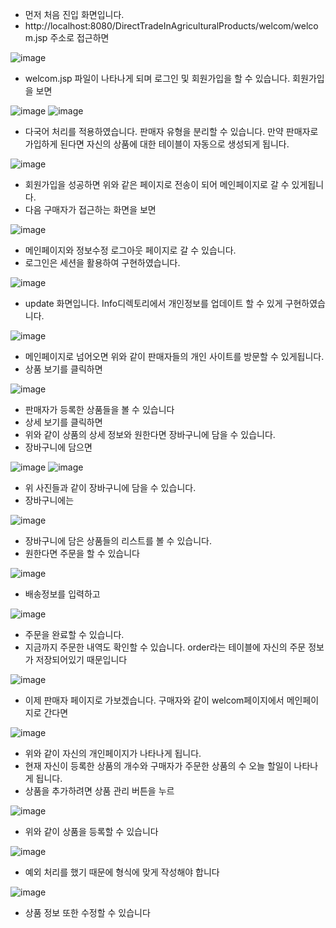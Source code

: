 * 먼저 처음 진입 화면입니다.
* http://localhost:8080/DirectTradeInAgriculturalProducts/welcom/welcom.jsp 주소로 접근하면
  
![image](https://github.com/user-attachments/assets/b1956e76-2fa5-45ed-a203-fb9583723a54)

* welcom.jsp 파일이 나타나게 되며 로그인 및 회원가입을 할 수 있습니다. 회원가입을 보면
  
![image](https://github.com/user-attachments/assets/52a9d1f6-2cae-4112-93d7-15d33ac62e5c)
![image](https://github.com/user-attachments/assets/530e171a-e798-4eb0-9875-8178fb101775)

* 다국어 처리를 적용하였습니다.
판매자 유형을 분리할 수 있습니다. 만약 판매자로 가입하게 된다면 자신의 상품에 대한 테이블이 자동으로 생성되게 됩니다.

![image](https://github.com/user-attachments/assets/2e96b1ab-2670-4de2-a4fe-a722af174bb6)

* 회원가입을 성공하면 위와 같은 페이지로 전송이 되어 메인페이지로 갈 수 있게됩니다.
* 다음 구매자가 접근하는 화면을 보면

![image](https://github.com/user-attachments/assets/c94491b3-66ee-448e-a37b-f7f3fe5fc38b)

* 메인페이지와 정보수정 로그아웃 페이지로 갈 수 있습니다.
* 로그인은 세션을 활용하여 구현하였습니다.

![image](https://github.com/user-attachments/assets/a0d31045-0236-4fa7-9909-3dbc1958914f)

* update 화면입니다. Info디렉토리에서 개인정보를 업데이트 할 수 있게 구현하였습니다.

![image](https://github.com/user-attachments/assets/2c6645da-0e93-455c-bc13-3d481b2375bd)

* 메인페이지로 넘어오면 위와 같이 판매자들의 개인 사이트를 방문할 수 있게됩니다.
* 상품 보기를 클릭하면

![image](https://github.com/user-attachments/assets/613fbde6-5671-4e20-b22f-04058c021b49)

* 판매자가 등록한 상품들을 볼 수 있습니다
* 상세 보기를 클릭하면
* 위와 같이 상품의 상세 정보와 원한다면 장바구니에 담을 수 있습니다.
* 장바구니에 담으면

![image](https://github.com/user-attachments/assets/c11b54b8-e012-4d36-9a5a-2fa397be384f)
![image](https://github.com/user-attachments/assets/f76e4443-2a03-4697-919a-a0cc54030e5b)

* 위 사진들과 같이 장바구니에 담을 수 있습니다.
* 장바구니에는

![image](https://github.com/user-attachments/assets/28b7e509-cf8f-44fa-9670-6a94d8e30d92)

* 장바구니에 담은 상품들의 리스트를 볼 수 있습니다.
* 원한다면 주문을 할 수 있습니다

![image](https://github.com/user-attachments/assets/4ed10842-bd91-45e1-9a98-2ecfd9ee3ef9)

* 배송정보를 입력하고

![image](https://github.com/user-attachments/assets/c7a6cf1c-24a9-441c-84d2-fed7952f33eb)

* 주문을 완료할 수 있습니다.
* 지금까지 주문한 내역도 확인할 수 있습니다. order라는 테이블에 자신의 주문 정보가 저장되어있기 때문입니다

![image](https://github.com/user-attachments/assets/032853bd-30cb-4862-9958-099bd5a819d2)

* 이제 판매자 페이지로 가보겠습니다. 구매자와 같이 welcom페이지에서 메인페이지로 간다면

![image](https://github.com/user-attachments/assets/491ec956-132a-4913-9a9e-2df15248ddfe)

* 위와 같이 자신의 개인페이지가 나타나게 됩니다.
* 현재 자신이 등록한 상품의 개수와 구매자가 주문한 상품의 수 오늘 할일이 나타나게 됩니다.
* 상품을 추가하려면 상품 관리 버튼을 누르

![image](https://github.com/user-attachments/assets/f42f1ef5-8209-4046-8ed6-eb144c31cda4)

* 위와 같이 상품을 등록할 수 있습니다

![image](https://github.com/user-attachments/assets/596ca627-032b-4558-a7a5-16250a259c8b)

* 예외 처리를 했기 때문에 형식에 맞게 작성해야 합니다

![image](https://github.com/user-attachments/assets/e88906f0-8a52-4cf3-bc36-e11366068aec)

* 상품 정보 또한 수정할 수 있습니다



